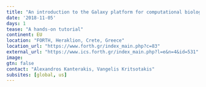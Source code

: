 ```yaml
---
title: "An introduction to the Galaxy platform for computational biology"
date: '2018-11-05'
days: 1
tease: "A hands-on tutorial"
continent: EU
location: "FORTH, Heraklion, Crete, Greece"
location_url: "https://www.forth.gr/index_main.php?c=83"
external_url: "https://www.ics.forth.gr/index_main.php?l=e&n=4&id=531"
image:
gtn: false
contact: "Alexandros Kanterakis, Vangelis Kritsotakis"
subsites: [global, us]
---
```

